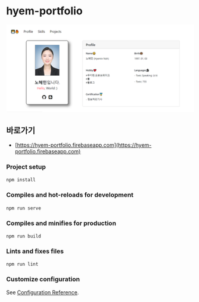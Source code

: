 # hyem-portfolio  
![ScreenShoot](./screenshoot.png)  

## 바로가기  
- [https://hyem-portfolio.firebaseapp.com](https://hyem-portfolio.firebaseapp.com)  
  

### Project setup  
```
npm install
```

### Compiles and hot-reloads for development
```
npm run serve
```

### Compiles and minifies for production
```
npm run build
```

### Lints and fixes files
```
npm run lint
```

### Customize configuration
See [Configuration Reference](https://cli.vuejs.org/config/).
